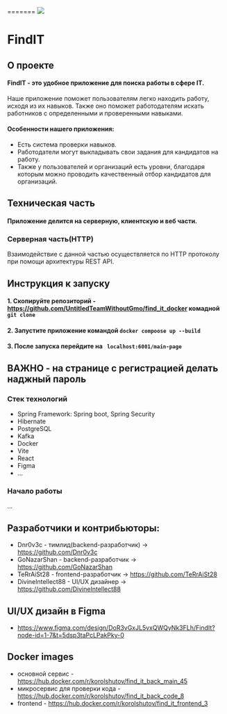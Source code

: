 
=======
![](pict/Summary.png)
# FindIT
## О проекте
#### FindIT - это удобное приложение для поиска работы в сфере IT.
Наше приложение поможет пользователям легко находить работу, исходя из их навыков.
Также оно поможет работодателям искать работников с определенными и проверенными навыками.
#### Особенности нашего приложения:
* Есть система проверки навыков.
* Работодатели могут выкладывать свои задания для кандидатов на работу.
* Также у пользователей и организаций есть уровни, благодаря которым можно проводить качественный отбор кандидатов для организаций.

## Техническая часть
#### Приложение делится на серверную, клиентскую и веб части.
### Серверная часть(HTTP)
Взаимодействие с данной частью осуществляется по HTTP протоколу при помощи архитектуры REST API.
## Инструкция к запуску
#### 1. Скопируйте репозиторий - https://github.com/UntitledTeamWithoutGmo/find_it_docker комадной ``` git clone ```
#### 2. Запустите приложение командой ``` docker compoose up --build ```
#### 3. После запуска перейдите на ` localhost:6001/main-page`
## ВАЖНО - на странице с регистрацией делать наджный пароль

### Стек технологий
* Spring Framework: Spring boot, Spring Security
* Hibernate
* PostgreSQL
* Kafka
* Docker
* Vite
* React
* Figma
* ...
### Начало работы
...
## Разработчики и контрибьюторы:
* Dnr0v3c - тимлид(backend-разработчик) -> https://github.com/Dnr0v3c
* GoNazarShan - backend-разработчик -> https://github.com/GoNazarShan
* TeRrAiSt28 - frontend-разработчик -> https://github.com/TeRrAiSt28
* DivineIntellect88 - UI/UX дизайнер -> https://github.com/DivineIntellect88

## UI/UX дизайн в Figma
* https://www.figma.com/design/DoR3vGxJL5vxQWQyNk3FLh/FindIt?node-id=1-7&t=5dsp3taPcLPakPky-0
## Docker images
* основной сервис - https://hub.docker.com/r/korolshutov/find_it_back_main_45
* микросервис для проверки кода - https://hub.docker.com/r/korolshutov/find_it_back_code_8
* frontend - https://hub.docker.com/r/korolshutov/find_it_frontend_3
